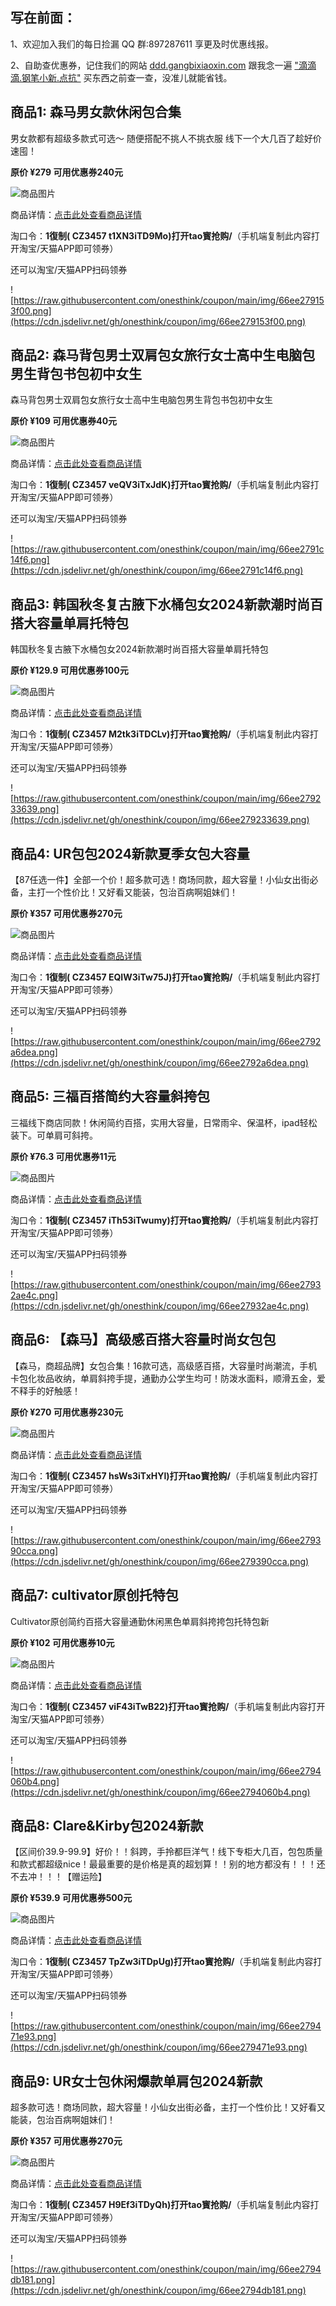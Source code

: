 ## 写在前面：

1、欢迎加入我们的每日捡漏 QQ 群:897287611 享更及时优惠线报。

2、自助查优惠券，记住我们的网站 [ddd.gangbixiaoxin.com](https://ddd.gangbixiaoxin.com) 跟我念一遍 ["滴滴滴.钢笔小新.点抗"](https://ddd.gangbixiaoxin.com) 买东西之前查一查，没准儿就能省钱。

## 商品1: 森马男女款休闲包合集

男女款都有超级多款式可选～
随便搭配不挑人不挑衣服
线下一个大几百了趁好价速囤！

**原价 ¥279 可用优惠券240元**

![商品图片](https://img.alicdn.com/imgextra/i2/2206301005/O1CN01tAwmd81JIL2QlH7Af_!!2206301005.png)

商品详情：[点击此处查看商品详情](https://s.click.taobao.com/t?e=m%3D2%26s%3DbgSvpR2BKjxw4vFB6t2Z2ueEDrYVVa64yK8Cckff7TVRAdhuF14FMcy3gcq8pOTmxq3IhSJN6GTWbLW7uhxyboGvCrJWHk1%2FTyVl44vrPmd3miNKHWpinpVm%2FOAUUFw71qrpxiwMoCNxc1AtbZGVS1sfyDLhpMLH%2B2nv1WABkQ6MHuv7RoNv0Q0jFsbsQ7KWjlinhfJaQeOIW0K9Y3xyNB1%2BZhwm%2B4j4%2B6tXrkQ8TXTce7C5cvG2bieep%2FPnOA0albRMz6GTKAYZjQKfJ2UQf03O4wtQ3K90k8IJaq3v7HLmBcvsyiMiEIQT3rWfr3evX0%2B3obhRTo5xKmPmpIKZsA%3D%3D&amp;union_lens=lensId:TAPI@1726883724@2107fcdd_12cd_192124a7ccf_ab06@01)

淘口令：**1復制( CZ3457 t1XN3iTD9Mo)打开tao寳抢购/**（手机端复制此内容打开淘宝/天猫APP即可领券）</p>

还可以淘宝/天猫APP扫码领券

![https://raw.githubusercontent.com/onesthink/coupon/main/img/66ee279153f00.png](https://cdn.jsdelivr.net/gh/onesthink/coupon/img/66ee279153f00.png)

## 商品2: 森马背包男士双肩包女旅行女士高中生电脑包男生背包书包初中女生

森马背包男士双肩包女旅行女士高中生电脑包男生背包书包初中女生

**原价 ¥109 可用优惠券40元**

![商品图片](https://img.alicdn.com/bao/uploaded/i4/397341302/O1CN01KWTDzc1LUMfYbpUED_!!397341302.jpg)

商品详情：[点击此处查看商品详情](https://s.click.taobao.com/t?e=m%3D2%26s%3DHOemkxq2PhVw4vFB6t2Z2ueEDrYVVa64yK8Cckff7TVRAdhuF14FMc3X1sDO6Xlmxq3IhSJN6GTWbLW7uhxyboGvCrJWHk1%2FTyVl44vrPmd3miNKHWpinpVm%2FOAUUFw71qrpxiwMoCNxc1AtbZGVS1sfyDLhpMLH%2B2nv1WABkQ6MHuv7RoNv0YzeH%2FA0sTcbyroisn%2F9uFHXNpicYt64Ewm%2FU7M8jWBClbaFojZ8pJG%2FRaXLVTpZpA2UO7EqKEeqf16sukuHyjRTU1UpnLcQJ%2BnU5Aqd1BYNCWKJxxCFa3kOx5qXQ18wNcmla9UIDJZ0omfkDJRs%2BhU%3D&amp;union_lens=lensId:TAPI@1726883714@216622e7_12da_192124a5569_6565@01)

淘口令：**1復制( CZ3457 veQV3iTxJdK)打开tao寳抢购/**（手机端复制此内容打开淘宝/天猫APP即可领券）</p>

还可以淘宝/天猫APP扫码领券

![https://raw.githubusercontent.com/onesthink/coupon/main/img/66ee2791c14f6.png](https://cdn.jsdelivr.net/gh/onesthink/coupon/img/66ee2791c14f6.png)

## 商品3: 韩国秋冬复古腋下水桶包女2024新款潮时尚百搭大容量单肩托特包

韩国秋冬复古腋下水桶包女2024新款潮时尚百搭大容量单肩托特包

**原价 ¥129.9 可用优惠券100元**

![商品图片](https://img.alicdn.com/bao/uploaded/i1/2212715155498/O1CN01HIkzfd1qU8YsDxe2E_!!2212715155498.png)

商品详情：[点击此处查看商品详情](https://s.click.taobao.com/t?e=m%3D2%26s%3D%2F15ntoov7edw4vFB6t2Z2ueEDrYVVa64XoO8tOebS%2BdRAdhuF14FMc3X1sDO6Xlm1aH1Hk3GeOjWbLW7uhxyboGvCrJWHk1%2FTyVl44vrPmd3miNKHWpinpVm%2FOAUUFw71qrpxiwMoCNxc1AtbZGVSz%2BtOzfT03fjSxluep0aHSrNEPXytV9ALoS4zvCRUrquN8xUtHcnvsRnXufQr3guH%2Fupe4cnd9Wa8L%2Ba4l5LExCMeSWYdbbBrwcWlHTK6rwdlQO2Vi%2F6%2FBQbkJ5QxPS2Ci%2FKfJmqgrYAfWsUjZoD5RCIfmHSHNZD3%2F%2F941ZrkPRrDseal0NfMDXJpWvVCAyWdKJn5AyUbPoV&amp;union_lens=lensId:TAPI@1726883716@21676e63_1288_192124a5db6_5632@01)

淘口令：**1復制( CZ3457 M2tk3iTDCLv)打开tao寳抢购/**（手机端复制此内容打开淘宝/天猫APP即可领券）</p>

还可以淘宝/天猫APP扫码领券

![https://raw.githubusercontent.com/onesthink/coupon/main/img/66ee279233639.png](https://cdn.jsdelivr.net/gh/onesthink/coupon/img/66ee279233639.png)

## 商品4: UR包包2024新款夏季女包大容量

【87任选一件】全部一个价！超多款可选！商场同款，超大容量！小仙女出街必备，主打一个性价比！又好看又能装，包治百病啊姐妹们！

**原价 ¥357 可用优惠券270元**

![商品图片](https://img.alicdn.com/bao/uploaded/O1CN01mc9r4y2780sL2PjnT_!!6000000007751-0-yinhe.jpg)

商品详情：[点击此处查看商品详情](https://s.click.taobao.com/t?e=m%3D2%26s%3D0OgNunoO8Nhw4vFB6t2Z2ueEDrYVVa64yK8Cckff7TVRAdhuF14FMc3X1sDO6XlmMMgx22UI05bWbLW7uhxyboGvCrJWHk1%2FTyVl44vrPmd3miNKHWpinpVm%2FOAUUFw71qrpxiwMoCNxc1AtbZGVS00Ez%2BhxW97Ivd1sOMgNYosLZMqoQW%2BfuKGzo1lVxIiozP18xGRZNvnc0%2F%2FPcnz53goKAkjWeVxUFCkGk4LjqVZt5zVkcUynoEBCaaYDsSJDOJFjjctbagI4%2BfirBrx7mM7AMx9cWAx%2BEiM%2FlSG%2FbZROXnFFZDKuYHN02W9cL3jOU1NVKZy3ECfGDF1NzTQoPw%3D%3D&amp;union_lens=lensId:TAPI@1726883718@2107fcdd_12cd_192124a6454_a911@01)

淘口令：**1復制( CZ3457 EQIW3iTw75J)打开tao寳抢购/**（手机端复制此内容打开淘宝/天猫APP即可领券）</p>

还可以淘宝/天猫APP扫码领券

![https://raw.githubusercontent.com/onesthink/coupon/main/img/66ee2792a6dea.png](https://cdn.jsdelivr.net/gh/onesthink/coupon/img/66ee2792a6dea.png)

## 商品5: 三福百搭简约大容量斜挎包

三福线下商店同款！休闲简约百搭，实用大容量，日常雨伞、保温杯，ipad轻松装下。可单肩可斜挎。

**原价 ¥76.3 可用优惠券11元**

![商品图片](https://img.alicdn.com/i4/397259828/O1CN01z6u8fG2MTHPvjouJX_!!397259828.jpg)

商品详情：[点击此处查看商品详情](https://s.click.taobao.com/t?e=m%3D2%26s%3D70Thujik51Bw4vFB6t2Z2ueEDrYVVa64yK8Cckff7TVRAdhuF14FMcy3gcq8pOTmJ1gyddu7kN%2FWbLW7uhxyboGvCrJWHk1%2FTyVl44vrPmd3miNKHWpinpVm%2FOAUUFw71qrpxiwMoCNxc1AtbZGVS6Vrfyv%2BsXwUd%2FlwH6uUtbuMHuv7RoNv0Q0jFsbsQ7KWCHQhpPH8%2BFfwDoS7kqSEfmdJex83%2BhXCO7dyOddOHmmLMqYdnGX5TszP%2FWKyqKfGlbRMz6GTKAYZjQKfJ2UQf03O4wtQ3K90XH5t%2B8W%2BDyWgTfqkJt3txhgMENcWilqWX0%2B3obhRTo5xKmPmpIKZsA%3D%3D&amp;union_lens=lensId:TAPI@1726883720@213dbc98_12f5_192124a6bae_9c4e@01)

淘口令：**1復制( CZ3457 iTh53iTwumy)打开tao寳抢购/**（手机端复制此内容打开淘宝/天猫APP即可领券）</p>

还可以淘宝/天猫APP扫码领券

![https://raw.githubusercontent.com/onesthink/coupon/main/img/66ee27932ae4c.png](https://cdn.jsdelivr.net/gh/onesthink/coupon/img/66ee27932ae4c.png)

## 商品6: 【森马】高级感百搭大容量时尚女包包

【森马，商超品牌】女包合集！16款可选，高级感百搭，大容量时尚潮流，手机卡包化妆品收纳，单肩斜挎手提，通勤办公学生均可！防泼水面料，顺滑五金，爱不释手的好触感！

**原价 ¥270 可用优惠券230元**

![商品图片](https://img.alicdn.com/i4/2775671785/O1CN01NYzdWw1P3ZoHUD6pk_!!2775671785.jpg)

商品详情：[点击此处查看商品详情](https://s.click.taobao.com/t?e=m%3D2%26s%3D41ztaEGzWG5w4vFB6t2Z2ueEDrYVVa64XoO8tOebS%2BdRAdhuF14FMcy3gcq8pOTmt4hWD5k2kjPWbLW7uhxyboGvCrJWHk1%2FTyVl44vrPmd3miNKHWpinpVm%2FOAUUFw71qrpxiwMoCNxc1AtbZGVSzm1XGz2uy11IYJP1nHemV0LZMqoQW%2BfuKGzo1lVxIio9VkYaQ%2FYymEdHsJByQps0S00DRGM52pxo2nl%2FOjLswkplr%2BZCGcPPUs251DPXq9hlbRMz6GTKAYZjQKfJ2UQf03O4wtQ3K90XXhKrcBJdMxYe4a5uTlu61aB9%2BV%2BsM4UX0%2B3obhRTo5xKmPmpIKZsA%3D%3D&amp;union_lens=lensId:TAPI@1726883723@2150931d_1251_192124a77db_5ad7@01)

淘口令：**1復制( CZ3457 hsWs3iTxHYl)打开tao寳抢购/**（手机端复制此内容打开淘宝/天猫APP即可领券）</p>

还可以淘宝/天猫APP扫码领券

![https://raw.githubusercontent.com/onesthink/coupon/main/img/66ee279390cca.png](https://cdn.jsdelivr.net/gh/onesthink/coupon/img/66ee279390cca.png)

## 商品7: cultivator原创托特包

Cultivator原创简约百搭大容量通勤休闲黑色单肩斜挎挎包托特包新

**原价 ¥102 可用优惠券10元**

![商品图片](https://img.alicdn.com/bao/uploaded/i4/3445395336/O1CN019qYbF31pHwOmQ91C1_!!3445395336.jpg)

商品详情：[点击此处查看商品详情](https://s.click.taobao.com/t?e=m%3D2%26s%3DcVnZstaAVx1w4vFB6t2Z2ueEDrYVVa64XoO8tOebS%2BdRAdhuF14FMcy3gcq8pOTm5x%2BIUlGKNpXWbLW7uhxyboGvCrJWHk1%2FTyVl44vrPmd3miNKHWpinpVm%2FOAUUFw71qrpxiwMoCNxc1AtbZGVS2yEJbA3PxIDTYiRhkcnSNQLZMqoQW%2BfuKGzo1lVxIio5tyQtUzD335hqxq83N4sjkd2aeybLYi%2BpxhYfd3U%2F939jGxSaeWrybeLBbJyFVEG64rkhu43Ce2Lw71k3OqoPcdObJWPLFZ6o6bErCAT%2FadudsKy%2BOeWXHGtiTZKNIGDIYULNg46oBA%3D&amp;union_lens=lensId:TAPI@1726883725@213fd72a_129b_192124a8295_cedf@01)

淘口令：**1復制( CZ3457 viF43iTwB22)打开tao寳抢购/**（手机端复制此内容打开淘宝/天猫APP即可领券）</p>

还可以淘宝/天猫APP扫码领券

![https://raw.githubusercontent.com/onesthink/coupon/main/img/66ee2794060b4.png](https://cdn.jsdelivr.net/gh/onesthink/coupon/img/66ee2794060b4.png)

## 商品8: Clare&amp;Kirby包2024新款

【区间价39.9-99.9】好价！！斜跨，手拎都巨洋气！线下专柜大几百，包包质量和款式都超级nice！最最重要的是价格是真的超划算！！别的地方都没有！！！还不去冲！！！【赠运险】

**原价 ¥539.9 可用优惠券500元**

![商品图片](https://img.alicdn.com/i1/2214168706210/O1CN01MZxzHa1vkEYJit4xa_!!2214168706210.jpg)

商品详情：[点击此处查看商品详情](https://s.click.taobao.com/t?e=m%3D2%26s%3Dozn4BBho2ENw4vFB6t2Z2ueEDrYVVa64yK8Cckff7TVRAdhuF14FMcy3gcq8pOTmlovu%2FCElQOvWbLW7uhxyboGvCrJWHk1%2FTyVl44vrPmd3miNKHWpinpVm%2FOAUUFw71qrpxiwMoCNxc1AtbZGVSxOUQwjgxha%2FO1xzeqGgU3bNEPXytV9ALoS4zvCRUrquxnXK33GYWCVdRHMP8WBbRLreWCIZLTgDzIY4CaqTfdNjiD%2Bem3%2FNH4HdR1tArUvYBg1g6u2iXjcbkJ5QxPS2Ci%2FKfJmqgrYAfWsUjZoD5RBFgsu3aNEEOrMECEJJi%2FLUDseal0NfMDXJpWvVCAyWdKJn5AyUbPoV&amp;union_lens=lensId:TAPI@1726883727@212b4b84_12b9_192124a8849_b051@01)

淘口令：**1復制( CZ3457 TpZw3iTDpUg)打开tao寳抢购/**（手机端复制此内容打开淘宝/天猫APP即可领券）</p>

还可以淘宝/天猫APP扫码领券

![https://raw.githubusercontent.com/onesthink/coupon/main/img/66ee279471e93.png](https://cdn.jsdelivr.net/gh/onesthink/coupon/img/66ee279471e93.png)

## 商品9: UR女士包休闲爆款单肩包2024新款

超多款可选！商场同款，超大容量！小仙女出街必备，主打一个性价比！又好看又能装，包治百病啊姐妹们！

**原价 ¥357 可用优惠券270元**

![商品图片](https://img.alicdn.com/i4/3952701185/O1CN012lKrhH1KcmCY4kM65_!!3952701185.jpg)

商品详情：[点击此处查看商品详情](https://s.click.taobao.com/t?e=m%3D2%26s%3DAP3KuCXdt6Vw4vFB6t2Z2ueEDrYVVa64yK8Cckff7TVRAdhuF14FMcy3gcq8pOTmMMgx22UI05bWbLW7uhxyboGvCrJWHk1%2FTyVl44vrPmd3miNKHWpinpVm%2FOAUUFw71qrpxiwMoCNxc1AtbZGVS00Ez%2BhxW97Ivd1sOMgNYosLZMqoQW%2BfuKGzo1lVxIioRQ%2FcVoWEDhUeQge%2FlcdHv8a41YZ2Duzl0AG76%2FbDSZ96FqploD7e%2Bj15ZX7Dr%2FZolbRMz6GTKAYZjQKfJ2UQf03O4wtQ3K90k8IJaq3v7HJEqDz5fM2RTY2ZOZRPf4oOX0%2B3obhRTo5xKmPmpIKZsA%3D%3D&amp;union_lens=lensId:TAPI@1726883728@213dad2d_12de_192124a8d7d_7862@01)

淘口令：**1復制( CZ3457 H9Ef3iTDyQh)打开tao寳抢购/**（手机端复制此内容打开淘宝/天猫APP即可领券）</p>

还可以淘宝/天猫APP扫码领券

![https://raw.githubusercontent.com/onesthink/coupon/main/img/66ee2794db181.png](https://cdn.jsdelivr.net/gh/onesthink/coupon/img/66ee2794db181.png)

